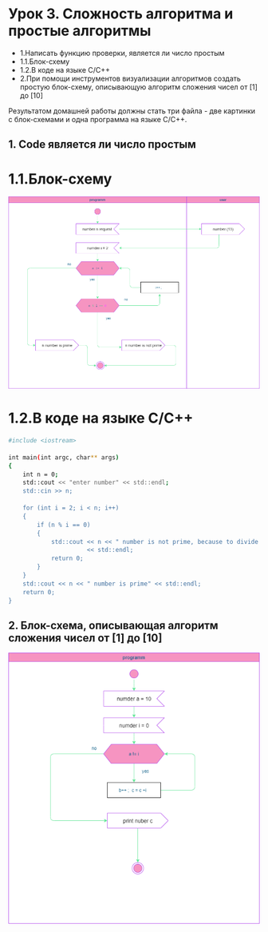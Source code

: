 # Урок 3. Сложность алгоритма и простые алгоритмы
- 1.Написать функцию проверки, является ли число простым
- 1.1.Блок-схему
- 1.2.В коде на языке С/C++
- 2.При помощи инструментов визуализации алгоритмов создать простую блок-схему, описывающую алгоритм сложения чисел от [1] до [10]

Результатом домашней работы должны стать три файла - две картинки с блок-схемами и одна программа на языке С/C++.

## 1. Code является ли число простым
# 1.1.Блок-схему

![Иллюстрация к проекту](https://github.com/HENRYHKll/gb_cxx_algorithms_and_data_structures/blob/lesson3/lesson3/aads3-1.png)


# 1.2.В коде на языке С/C++

```sh
#include <iostream>

int main(int argc, char** args)
{
    int n = 0;
    std::cout << "enter number" << std::endl;
    std::cin >> n;

    for (int i = 2; i < n; i++)
    {
        if (n % i == 0)
        {
            std::cout << n << " number is not prime, because to divide by " << i
                      << std::endl;
            return 0;
        }
    }
    std::cout << n << " number is prime" << std::endl;
    return 0;
}

```
## 2. Блок-схема, описывающая алгоритм сложения чисел от [1] до [10]

![Иллюстрация к проекту](https://github.com/HENRYHKll/gb_cxx_algorithms_and_data_structures/blob/lesson3/lesson3/aads3-2.png)
